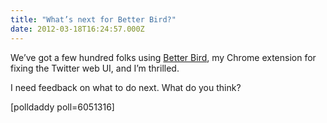 ```yaml
---
title: "What’s next for Better Bird?"
date: 2012-03-18T16:24:57.000Z
---
```


We’ve got a few hundred folks using [Better Bird](https://chrome.google.com/webstore/detail/dolfbfbhjniibjlmpebhdkjanjlcnolp?hl=en), my Chrome extension for fixing the Twitter web UI, and I’m thrilled.

I need feedback on what to do next. What do you think?

[polldaddy poll=6051316]
